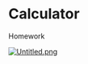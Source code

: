 # Calculator
Homework

[![Untitled.png](https://i.postimg.cc/d3WpJRDK/Untitled.png)](https://postimg.cc/5QCn3CwP)

